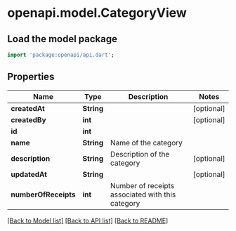 # openapi.model.CategoryView

## Load the model package
```dart
import 'package:openapi/api.dart';
```

## Properties
Name | Type | Description | Notes
------------ | ------------- | ------------- | -------------
**createdAt** | **String** |  | [optional] 
**createdBy** | **int** |  | [optional] 
**id** | **int** |  | 
**name** | **String** | Name of the category | 
**description** | **String** | Description of the category | [optional] 
**updatedAt** | **String** |  | [optional] 
**numberOfReceipts** | **int** | Number of receipts associated with this category | 

[[Back to Model list]](../README.md#documentation-for-models) [[Back to API list]](../README.md#documentation-for-api-endpoints) [[Back to README]](../README.md)


